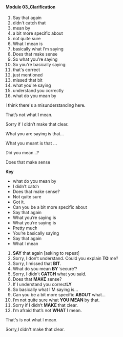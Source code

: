 #### Module 03_Clarification

1. Say that again
2. didn't catch that
3. mean by
4. a bit more specific about
5. not quite sure
6. What I mean is
7. basically what I'm saying
8. Does that make sense
9. So what you're saying
10. So you're basically saying
11. that's correct
12. just mentioned
13. missed that bit
14. what you're saying
15. understand you correctly
16. what do you mean by



I think  there's a misunderstanding here.

That’s not what I mean.

Sorry if I didn’t make that clear.



What you are saying is that...

What you meant is that ...

Did you mean...?

Does that make sense



**Key**

- what do you mean by
- I didn’t catch
- Does that make sense?
- Not quite sure
- Got it. 
- Can you be a bit more specific about
- Say that again
- What you’re saying is
- What you’re saying is
- Pretty much
- You’re basically saying
- Say that again
- What I mean 

 

1. **SAY** that again [asking to     repeat]
2. Sorry, I don’t understand. Could you explain **TO** me?
3. Sorry, I missed that **BIT**.     
4.  What do you mean **BY** ‘secure’? 
5. Sorry, I didn’t **CATCH**     what you said.
6. Does that **MAKE** sense? 
7. If I understand you correct**LY**
8. So basically what I’M saying is…
9. Can you be a bit more specific **ABOUT** what…
10. I’m not quite sure what **YOU     MEAN** by that.
11. Sorry if I didn’t **MAKE**     that clear.
12. I’m afraid that’s not **WHAT** I mean. 



That's is not what I mean.

Sorry,I didn't make that clear.